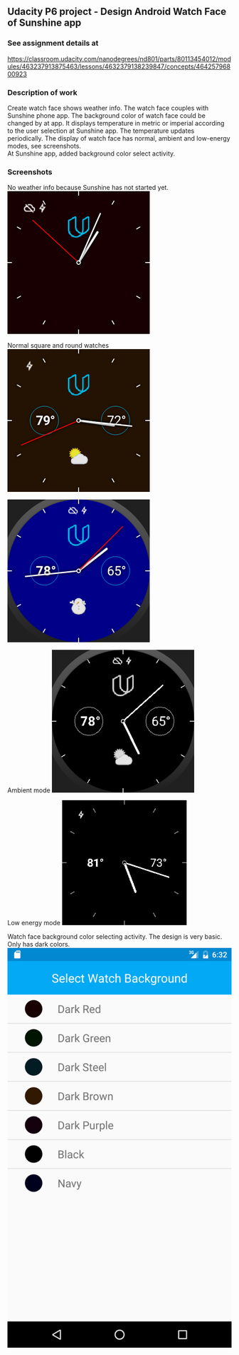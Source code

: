 ## Udacity P6 project - Design Android Watch Face of Sunshine app  ##

### See assignment details at ###
  https://classroom.udacity.com/nanodegrees/nd801/parts/80113454012/modules/463237913875463/lessons/4632379138239847/concepts/46425796800923

### Description of work ###

Create watch face shows weather info. The watch face couples with Sunshine phone app. The background color of watch face could be changed by at app. It displays temperature in metric or imperial according to the user selection at Sunshine app. The temperature updates periodically. The display of watch face has normal, ambient and low-energy modes, see screenshots.  
At Sunshine app, added background color select activity.

### Screenshots ###
No weather info because Sunshine has not started yet. ![noinfo](https://github.com/mingrutar/WatchFace/blob/master/screenshots/no_weatherInfo.png?raw=true)

Normal square and round watches
![sq_brown](https://github.com/mingrutar/WatchFace/blob/master/screenshots/brown_sq_light_cloud.png?raw=true)

![rnd_blue](https://github.com/mingrutar/WatchFace/blob/master/screenshots/blue_snow.png?raw=true)

Ambient mode
![ambient](https://github.com/mingrutar/WatchFace/blob/master/screenshots/ambient.png?raw=true)

Low energy mode
![low-energy](https://github.com/mingrutar/WatchFace/blob/master/screenshots/save_mode.png?raw=true)

Watch face background color selecting activity. The design is very basic. Only has dark colors.
![color_selection](https://github.com/mingrutar/WatchFace/blob/master/screenshots/color_selection.png?raw=true)
